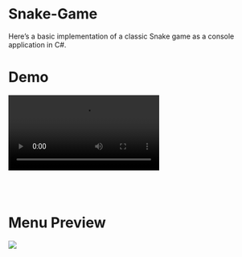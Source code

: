 # Snake-Game
 Here’s a basic implementation of a classic Snake game as a console application in C#.


<h1>Demo</h1>
<video src="https://github.com/user-attachments/assets/e7bb45d2-256d-4331-a866-cfced4301034" loop></video>

<br><br>

<h1>Menu Preview</h1>
<image src="https://github.com/user-attachments/assets/6e6254d3-c49c-4b1c-826e-f91681f75252"></image>

